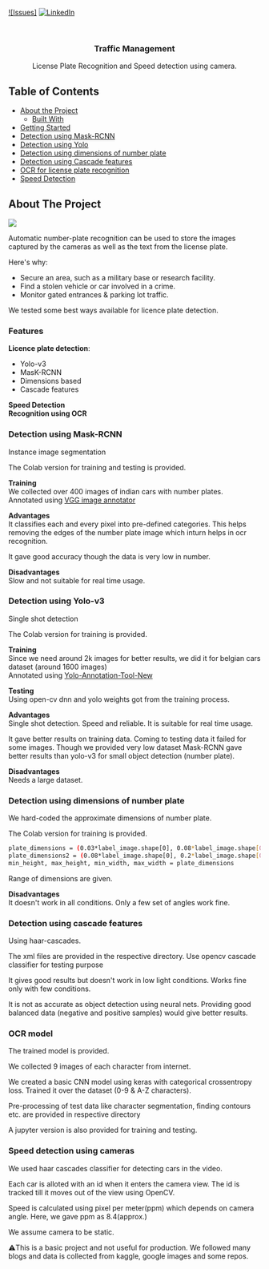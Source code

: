 [![Issues]][issues-url]
[![LinkedIn][linkedin-shield]][linkedin-url]


<br />
<p align="center">
  <h3 align="center">Traffic Management</h3>

  <p align="center">
    License Plate Recognition and Speed detection using camera. 
    <br />
  </p>
</p>



<!-- TABLE OF CONTENTS -->
## Table of Contents

* [About the Project](#about-the-project)
  * [Built With](#built-with)
* [Getting Started](#getting-started)
* [Detection using Mask-RCNN](#acknowledgements)
* [Detection using Yolo](#Yolo)
* [Detection using dimensions of number plate](#acknowledgements)
* [Detection using Cascade features](#acknowledgements)
* [OCR for license plate recognition](#acknowledgements)
* [Speed Detection](#acknowledgements)



<!-- ABOUT THE PROJECT -->
## About The Project

<img src="https://www.milesight.com/structure/image/show-page/lpr-camera/4.png"/>

Automatic number-plate recognition can be used to store the images captured by the cameras as well as the text from the license plate.

Here's why:
* Secure an area, such as a military base or research facility.
* Find a stolen vehicle or car involved in a crime.
* Monitor gated entrances & parking lot traffic.

We tested some best ways available for licence plate detection.

### Features
**Licence plate detection**:
  * Yolo-v3
  * MasK-RCNN
  * Dimensions based
  * Cascade features 
 
**Speed Detection** <br/>
**Recognition using OCR**


### Detection using Mask-RCNN

Instance image segmentation

The Colab version for training and testing is provided.

**Training** <br/>
We collected over 400 images of indian cars with number plates. <br/>
Annotated using [VGG image annotator](https://www.robots.ox.ac.uk/~vgg/software/via/via-1.0.1.html)

**Advantages** <br/>
It classifies each and every pixel into pre-defined categories. This helps removing the edges of the number plate image which inturn helps in ocr recognition.

It gave good accuracy though the data is very low in number.

**Disadvantages** <br/>
Slow and not suitable for real time usage.



### Detection using Yolo-v3

Single shot detection

The Colab version for training is provided.

**Training** <br/>
Since we need around 2k images for better results, we did it for belgian cars dataset (around 1600 images) <br/>
Annotated using [Yolo-Annotation-Tool-New](https://github.com/ManivannanMurugavel/Yolo-Annotation-Tool-New-)

**Testing** <br/>
Using open-cv dnn and yolo weights got from the training process.

**Advantages** <br/>
Single shot detection. Speed and reliable.
It is suitable for real time usage.

It gave better results on training data. Coming to testing data it failed for some images. Though we provided very low dataset Mask-RCNN gave better results than yolo-v3 for small object detection (number plate).

**Disadvantages** <br/>
Needs a large dataset.



### Detection using dimensions of number plate

We hard-coded the approximate dimensions of number plate. 

The Colab version for training is provided.

```sh
plate_dimensions = (0.03*label_image.shape[0], 0.08*label_image.shape[0], 0.15*label_image.shape[1], 0.3*label_image.shape[1])
plate_dimensions2 = (0.08*label_image.shape[0], 0.2*label_image.shape[0], 0.15*label_image.shape[1], 0.4*label_image.shape[1])
min_height, max_height, min_width, max_width = plate_dimensions
```

Range of dimensions are given. 

**Disadvantages** <br/>
It doesn't work in all conditions. Only a few set of angles work fine.



### Detection using cascade features

Using haar-cascades.

The xml files are provided in the respective directory.
Use opencv cascade classifier for testing purpose

It gives good results but doesn't work in low light conditions. Works fine only with few conditions.

It is not as accurate as object detection using neural nets. Providing good balanced data (negative and positive samples) would give better results.



### OCR model

The trained model is provided.

We collected 9 images of each character from internet.

We created a basic CNN model using keras with categorical crossentropy loss. Trained it over the dataset (0-9 & A-Z characters).

Pre-processing of test data like character segmentation, finding contours etc. are provided in respective directory

A jupyter version is also provided for training and testing.



### Speed detection using cameras

We used haar cascades classifier for detecting cars in the video.

Each car is alloted with an id when it enters the camera view. The id is tracked till it moves out of the view using OpenCV. 

Speed is calculated using pixel per meter(ppm) which depends on camera angle. Here, we gave ppm as 8.4(approx.)

We assume camera to be static.





<!-- MARKDOWN LINKS & IMAGES -->
[linkedin-shield]: https://img.shields.io/badge/-LinkedIn-black.svg?style=flat-square&logo=linkedin&colorB=555
[linkedin-url]: https://linkedin.com/in/mahesh-babu-60641016a
[issues-url]: https://github.com/maheshmb13/Traffic-Management/issues



⚠️This is a basic project and not useful for production. We followed many blogs and data is collected from kaggle, google images and some repos.
